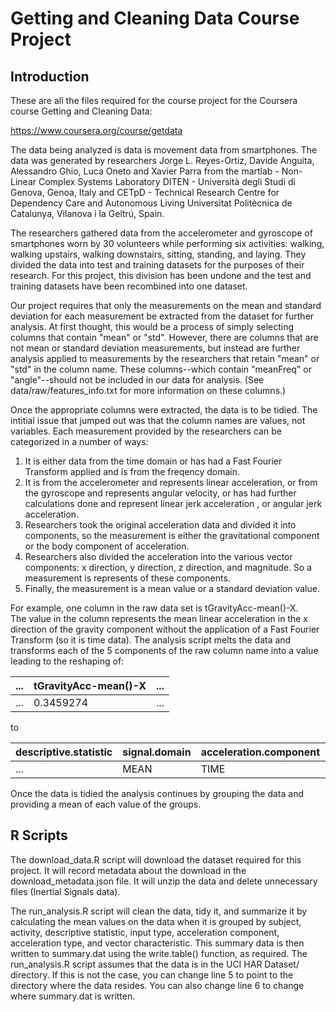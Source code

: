 # Getting and Cleaning Data Course Project

## Introduction
These are all the files required for the course project for the Coursera
course Getting and Cleaning Data:

https://www.coursera.org/course/getdata

The data being analyzed is data is movement data from smartphones.  The
data was generated by researchers Jorge L. Reyes-Ortiz, Davide Anguita,
Alessandro Ghio, Luca Oneto and Xavier Parra from the 
martlab - Non-Linear Complex Systems Laboratory
DITEN - Università degli Studi di Genova, Genoa, Italy and
CETpD - Technical Research Centre for Dependency Care and Autonomous Living
Universitat Politècnica de Catalunya, Vilanova i la Geltrú, Spain.

The researchers gathered data from the accelerometer and gyroscope
of smartphones worn by 30 volunteers while performing six activities:
walking, walking upstairs, walking downstairs, sitting, standing,
and laying.  They divided the data into test and training datasets
for the purposes of their research.  For this project, this division
has been undone and the test and training datasets have been recombined
into one dataset.

Our project requires that only the measurements on the mean and 
standard deviation for each measurement be extracted from the dataset 
for further analysis.  At first thought, this would be a process of
simply selecting columns that contain "mean" or "std".  However,
there are columns that are not mean or standard deviation measurements,
but instead are further analysis applied to measurements by the researchers
that retain "mean" or "std" in the column name.  These columns--which contain
"meanFreq" or "angle"--should not be included in our data for analysis.
(See data/raw/features_info.txt for more information on these columns.)

Once the appropriate columns were extracted, the data is to be tidied.
The intitial issue that jumped out was that the column names are values,
not variables.  Each measurement provided by the researchers can
be categorized in a number of ways:

1.  It is either data from the time domain or has had a Fast Fourier Transform 
applied and is from the freqency domain.
2.  It is from the accelerometer and represents linear 
acceleration, or from the gyroscope and represents angular velocity, 
or has had further calculations done and represent linear jerk acceleration
, or angular jerk acceleration.
3.  Researchers took the original acceleration data and divided it into
components, so the measurement is either the gravitational component or the
body component of acceleration.
4.  Researchers also divided the acceleration into the various vector
components: x direction, y direction, z direction, and magnitude.  So
a measurement is represents of these components.
5.  Finally, the measurement is a mean value or a standard deviation
value.

For example, one column in the raw data set is tGravityAcc-mean()-X.  
The value in the column represents the mean linear 
acceleration in the x direction of the gravity component without
the application of a Fast Fourier Transform (so it is time data).
The analysis script melts the data and transforms each of the 5 components
of the raw column name into a value leading to the reshaping of:

<table>
<thead><tr><th>...</th><th>tGravityAcc-mean()-X</th><th>...</th></tr></thead>
<tbody<tr><td>...</td><td>0.3459274</td><td>...</td></tr></tbody>
</table>

to

<table>
<thead>
<tr>
<th>descriptive.statistic</th>
<th>signal.domain</th>
<th>acceleration.component</th>
<th>acceleration.type</th>
<th>vector.characteristic</th>
<th>value</th>
<th>...</th>
</tr>
</thead>
<tbody>
<td>...</td>
<td>MEAN</td>
<td>TIME</td>
<td>GRAVITY</td>
<td>LINEAR</td>
<td>X</td>
<td>0.3459274</td>
<td>...</td>
</tr>
</tbody>
</table>

Once the data is tidied the analysis continues by grouping the data and
providing a mean of each value of the groups.

## R Scripts

The download_data.R script will download the dataset required for this 
project.  It will record metadata about the download in the
download_metadata.json file. It will unzip the data and delete 
unnecessary files (Inertial Signals data).  

The run_analysis.R script will clean the data, tidy it, and summarize it
by calculating the mean values on the data when it is
grouped by subject, activity, descriptive 
statistic, input type, acceleration component, acceleration type, and
vector characteristic.  This summary data is then written to 
summary.dat using the write.table() function, as required. The 
run_analysis.R script assumes that the data is in the UCI HAR Dataset/
directory.  If this is not the case, you can change line 5 to point
to the directory where the data resides.  You can also change line 6
to change where summary.dat is written.


